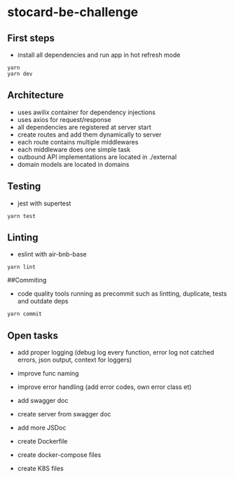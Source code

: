 # stocard-be-challenge

## First steps

* install all dependencies and run app in hot refresh mode

```
yarn
yarn dev
```

## Architecture

* uses awilix container for dependency injections
* uses axios for request/response
* all dependencies are registered at server start
* create routes and add them dynamically to server
* each route contains multiple middlewares
* each middleware does one simple task
* outbound API implementations are located in ./external
* domain models are located in domains

## Testing

* jest with supertest

```
yarn test
```

## Linting

* eslint with air-bnb-base

```
yarn lint
```

##Commiting

* code quality tools running as precommit such as lintting, duplicate, tests and outdate deps

```
yarn commit
```

## Open tasks

* add proper logging (debug log every function, error log not catched errors, json output, context for loggers)
* improve func naming
* improve error handling (add error codes, own error class et)
* add swagger doc
* create server from swagger doc
* add more JSDoc

* create Dockerfile
* create docker-compose files
* create K8S files